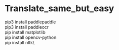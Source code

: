 # Translate_same_but_easy


pip3 install paddlepaddle\
pip3 install paddleocr \
pip install matplotlib\
pip install opencv-python\
pip install nltk\